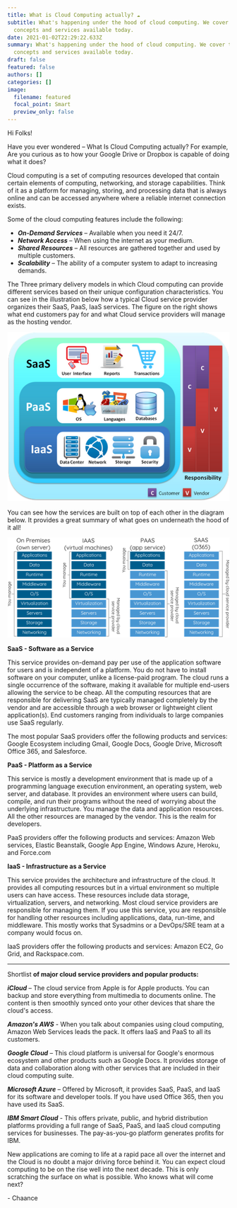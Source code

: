 ```yaml
---
title: What is Cloud Computing actually? ☁️
subtitle: What's happening under the hood of cloud computing. We cover the key
  concepts and services available today.
date: 2021-01-02T22:29:22.633Z
summary: What's happening under the hood of cloud computing. We cover the key
  concepts and services available today.
draft: false
featured: false
authors: []
categories: []
image:
  filename: featured
  focal_point: Smart
  preview_only: false
---
```

Hi Folks!

Have you ever wondered – What Is Cloud Computing actually? For example, Are you curious as to how your Google Drive or Dropbox is capable of doing what it does?

Cloud computing is a set of computing resources developed that contain certain elements of computing, networking, and storage capabilities. Think of it as a platform for managing, storing, and processing data that is always online and can be accessed anywhere where a reliable internet connection exists.

Some of the cloud computing features include the following:

* ***On-Demand Services*** – Available when you need it 24/7.
* ***Network Access*** – When using the internet as your medium.
* ***Shared Resources*** – All resources are gathered together and used by multiple customers.
* ***Scalability*** – The ability of a computer system to adapt to increasing demands.

The Three primary delivery models in which Cloud computing can provide different services based on their unique configuration characteristics. You can see in the illustration below how a typical Cloud service provider organizes their SaaS, PaaS, IaaS services. The figure on the right shows what end customers pay for and what Cloud service providers will manage as the hosting vendor.

![](cloud-computing-illustration.png "cloud computing overview")

You can see how the services are built on top of each other in the diagram below. It provides a great summary of what goes on underneath the hood of it all!

![](cloud-services.png "cloud services")

**SaaS - Software as a Service**

This service provides on-demand pay per use of the application software for users and is independent of a platform. You do not have to install software on your computer, unlike a license-paid program. The cloud runs a single occurrence of the software, making it available for multiple end-users allowing the service to be cheap. All the computing resources that are responsible for delivering SaaS are typically managed completely by the vendor and are accessible through a web browser or lightweight client application(s). End customers ranging from individuals to large companies use SaaS regularly.

The most popular SaaS providers offer the following products and services: Google Ecosystem including Gmail, Google Docs, Google Drive, Microsoft Office 365, and Salesforce.

**PaaS - Platform as a Service**

This service is mostly a development environment that is made up of a programming language execution environment, an operating system, web server, and database. It provides an environment where users can build, compile, and run their programs without the need of worrying about the underlying infrastructure. You manage the data and application resources. All the other resources are managed by the vendor. This is the realm for developers.

PaaS providers offer the following products and services: Amazon Web services, Elastic Beanstalk, Google App Engine, Windows Azure, Heroku, and Force.com

**IaaS - Infrastructure as a Service**

This service provides the architecture and infrastructure of the cloud. It provides all computing resources but in a virtual environment so multiple users can have access. These resources include data storage, virtualization, servers, and networking. Most cloud service providers are responsible for managing them. If you use this service, you are responsible for handling other resources including applications, data, run-time, and middleware. This mostly works that Sysadmins or a DevOps/SRE team at a company would focus on.

IaaS providers offer the following products and services: Amazon EC2, Go Grid, and Rackspace.com.

- - -

Shortlist **of major cloud service providers and popular products:**

***iCloud*** – The cloud service from Apple is for Apple products. You can backup and store everything from multimedia to documents online. The content is then smoothly synced onto your other devices that share the cloud's access.

***Amazon's AWS*** - When you talk about companies using cloud computing, Amazon Web Services leads the pack. It offers IaaS and PaaS to all its customers.

***Google Cloud*** – This cloud platform is universal for Google's enormous ecosystem and other products such as Google Docs. It provides storage of data and collaboration along with other services that are included in their cloud computing suite.

***Microsoft Azure*** – Offered by Microsoft, it provides SaaS, PaaS, and IaaS for its software and developer tools. If you have used Office 365, then you have used its SaaS.

***IBM Smart Cloud*** - This offers private, public, and hybrid distribution platforms providing a full range of SaaS, PaaS, and IaaS cloud computing services for businesses. The pay-as-you-go platform generates profits for IBM.

New applications are coming to life at a rapid pace all over the internet and the Cloud is no doubt a major driving force behind it. You can expect cloud computing to be on the rise well into the next decade. This is only scratching the surface on what is possible. Who knows what will come next?

\- Chaance